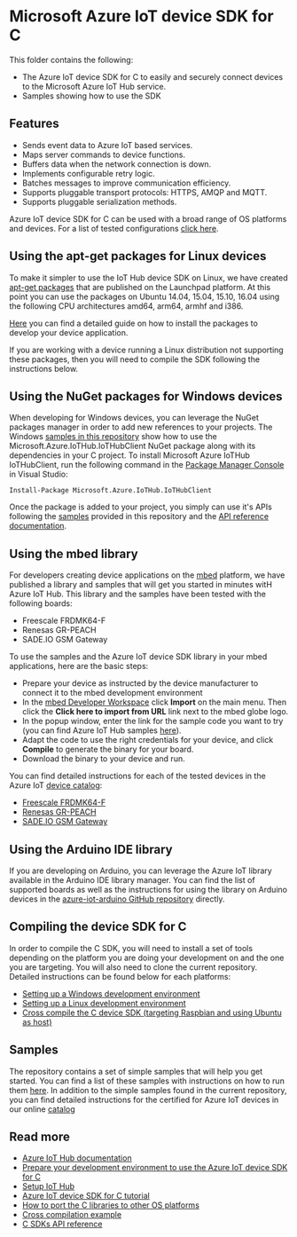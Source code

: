 # Microsoft Azure IoT device SDK for C

This folder contains the following:
* The Azure IoT device SDK for C to easily and securely connect devices to the Microsoft Azure IoT Hub service.
* Samples showing how to use the SDK

## Features

* Sends event data to Azure IoT based services.
* Maps server commands to device functions.
* Buffers data when the network connection is down.
* Implements configurable retry logic.
* Batches messages to improve communication efficiency.
* Supports pluggable transport protocols: HTTPS, AMQP and MQTT.
* Supports pluggable serialization methods.

Azure IoT device SDK for C can be used with a broad range of OS platforms and devices.
For a list of tested configurations [click here][device-catalog].

<a name="aptgetpackage"></a>
## Using the apt-get packages for Linux devices

To make it simpler to use the IoT Hub device SDK on Linux, we have created [apt-get packages][apt-get-packages] that are published on the Launchpad platform.
At this point you can use the packages on Ubuntu 14.04, 15.04, 15.10, 16.04 using the following CPU architectures amd64, arm64, armhf and i386.

[Here][apt-get-instructions] you can find a detailed guide on how to install the packages to develop your device application.

If you are working with a device running a Linux distribution not supporting these packages, then you will need to compile the SDK following the instructions below.

<a name="nugetpackage"></a>
## Using the NuGet packages for Windows devices

When developing for Windows devices, you can leverage the NuGet packages manager in order to add new references to your projects.
The Windows [samples in this repository][samples] show how to use the Microsoft.Azure.IoTHub.IoTHubClient NuGet package along with its dependencies in your C project.
To install Microsoft Azure IoTHub IoTHubClient, run the following command in the [Package Manager Console](https://docs.nuget.org/docs/start-here/using-the-package-manager-console) in Visual Studio:

   ```
   Install-Package Microsoft.Azure.IoTHub.IoTHubClient 
   ```
Once the package is added to your project, you simply can use it's APIs following the [samples][samples] provided in this repository and the [API reference documentation][c-api-reference].

<a name="mbed"></a>
## Using the mbed library

For developers creating device applications on the [mbed](http://mbed.org) platform, we have published a library and samples that will get you started in minutes witH Azure IoT Hub. This library and the samples have been tested with the following boards:
* Freescale FRDMK64-F
* Renesas GR-PEACH
* SADE.IO GSM Gateway

To use the samples and the Azure IoT device SDK library in your mbed applications, here are the basic steps:
* Prepare your device as instructed by the device manufacturer to connect it to the mbed development environment
* In the [mbed Developer Workspace](https://developer.mbed.org/compiler/) click **Import** on the main menu. Then click the **Click here to import from URL** link next to the mbed globe logo.
* In the popup window, enter the link for the sample code you want to try (you can find Azure IoT Hub samples [here](https://developer.mbed.org/users/AzureIoTClient/code/)).
* Adapt the code to use the right credentials for your device, and click **Compile** to generate the binary for your board.
* Download the binary to your device and run.

You can find detailed instructions for each of the tested devices in the Azure IoT [device catalog][device-catalog]:
* [Freescale FRDMK64-F](../doc/mbed_get_started.md)
* [Renesas GR-PEACH](https://catalog.azureiotsuite.com/details?title=GR_Peach-_-Renesas-Electronics-RZA1H-on-board&source=home-page)
* [SADE.IO GSM Gateway](https://catalog.azureiotsuite.com/details?title=SADE-IoT-Cloud-Family-_-GSM-Gateway&source=home-page)


<a name="arduino"></a>
## Using the Arduino IDE library

If you are developing on Arduino, you can leverage the Azure IoT library available in the Arduino IDE library manager.
You can find the list of supported boards as well as the instructions for using the library on Arduino devices in the [azure-iot-arduino GitHub repository](https://github.com/azure/azure-iot-arduino) directly.

<a name="compile"></a>
## Compiling the device SDK for C

In order to compile the C SDK, you will need to install a set of tools depending on the platform you are doing your development on and the one you are targeting.  You will also need to clone the current repository.
Detailed instructions can be found below for each platforms:

* [Setting up a Windows development environment](../doc/devbox_setup.md#windows)
* [Setting up a Linux development environment](../doc/devbox_setup.md#linux)
* [Cross compile the C device SDK (targeting Raspbian and using Ubuntu as host)](../doc/SDK_cross_compile_example.md)

## Samples

The repository contains a set of simple samples that will help you get started.
You can find a list of these samples with instructions on how to run them [here][samples]. 
In addition to the simple samples found in the current repository, you can find detailed instructions for the certified for Azure IoT devices in our online [catalog][device-catalog]

## Read more

* [Azure IoT Hub documentation][iot-hub-documentation]
* [Prepare your development environment to use the Azure IoT device SDK for C][devbox-setup]
* [Setup IoT Hub][setup-iothub]
* [Azure IoT device SDK for C tutorial][c-sdk-intro]
* [How to port the C libraries to other OS platforms][c-porting-guide]
* [Cross compilation example][c-cross-compile]
* [C SDKs API reference][c-api-reference]


[iot-dev-center]: http://azure.com/iotdev
[iot-hub-documentation]: https://docs.microsoft.com/en-us/azure/iot-hub/
[device-catalog]: https://catalog.azureiotsuite.com
[devbox-setup]: ../doc/devbox_setup.md
[setup-iothub]: https://aka.ms/howtocreateazureiothub
[c-sdk-intro]: https://azure.microsoft.com/documentation/articles/iot-hub-device-sdk-c-intro/
[c-porting-guide]: ../doc/porting_guide.md
[c-cross-compile]: ../doc/SDK_cross_compile_example.md
[c-api-reference]: http://azure.github.io/azure-iot-sdks/c/api_reference/index.html
[apt-get-instructions]: ../doc/ubuntu_apt-get_sample_setup.md
[apt-get-packages]: https://launchpad.net/~aziotsdklinux/+archive/ubuntu/ppa-azureiot
[samples]: ./samples/
